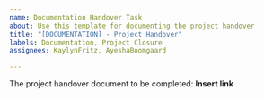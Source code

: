 ```yaml
---
name: Documentation Handover Task
about: Use this template for documenting the project handover
title: "[DOCUMENTATION] - Project Handover"
labels: Documentation, Project Closure
assignees: KaylynFritz, AyeshaBoomgaard

---
```


The project handover document to be completed:
**Insert link** 